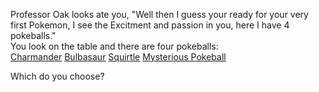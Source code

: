 Professor Oak looks ate you, "Well then I guess your ready for your very first Pokemon, I see the Excitment and passion in you, here I have 4 pokeballs."  
You look on the table and there are four pokeballs:  
[Charmander](../charmander/recieved.md)
[Bulbasaur](../bulbasaur/recived.md)
[Squirtle](../squirtle)
[Mysterious Pokeball]()

Which do you choose?